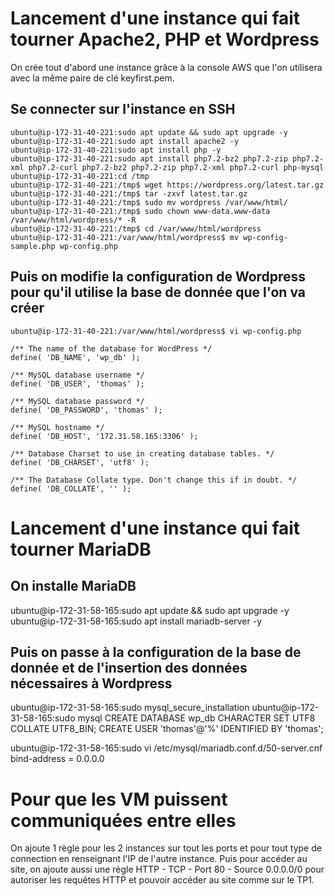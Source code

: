 # Lancement d'une instance qui fait tourner Apache2, PHP et Wordpress

On crée tout d'abord une instance grâce à la console AWS que l'on utilisera avec la même paire de clé keyfirst.pem.

## Se connecter sur l'instance en SSH
~~~~
ubuntu@ip-172-31-40-221:sudo apt update && sudo apt upgrade -y
ubuntu@ip-172-31-40-221:sudo apt install apache2 -y
ubuntu@ip-172-31-40-221:sudo apt install php -y
ubuntu@ip-172-31-40-221:sudo apt install php7.2-bz2 php7.2-zip php7.2-xml php7.2-curl php7.2-bz2 php7.2-zip php7.2-xml php7.2-curl php-mysql
ubuntu@ip-172-31-40-221:cd /tmp
ubuntu@ip-172-31-40-221:/tmp$ wget https://wordpress.org/latest.tar.gz
ubuntu@ip-172-31-40-221:/tmp$ tar -zxvf latest.tar.gz
ubuntu@ip-172-31-40-221:/tmp$ sudo mv wordpress /var/www/html/
ubuntu@ip-172-31-40-221:/tmp$ sudo chown www-data.www-data /var/www/html/wordpress/* -R
ubuntu@ip-172-31-40-221:/tmp$ cd /var/www/html/wordpress
ubuntu@ip-172-31-40-221:/var/www/html/wordpress$ mv wp-config-sample.php wp-config.php
~~~~

## Puis on modifie la configuration de Wordpress pour qu'il utilise la base de donnée que l'on va créer
~~~~
ubuntu@ip-172-31-40-221:/var/www/html/wordpress$ vi wp-config.php

/** The name of the database for WordPress */
define( 'DB_NAME', 'wp_db' );

/** MySQL database username */
define( 'DB_USER', 'thomas' );

/** MySQL database password */
define( 'DB_PASSWORD', 'thomas' );

/** MySQL hostname */
define( 'DB_HOST', '172.31.58.165:3306' );

/** Database Charset to use in creating database tables. */
define( 'DB_CHARSET', 'utf8' );

/** The Database Collate type. Don't change this if in doubt. */
define( 'DB_COLLATE', '' );
~~~~

# Lancement d'une instance qui fait tourner MariaDB

## On installe MariaDB
ubuntu@ip-172-31-58-165:sudo apt update && sudo apt upgrade -y
ubuntu@ip-172-31-58-165:sudo apt install mariadb-server -y

## Puis on passe à la configuration de la base de donnée et de l'insertion des données nécessaires à Wordpress
ubuntu@ip-172-31-58-165:sudo mysql_secure_installation
ubuntu@ip-172-31-58-165:sudo mysql
CREATE DATABASE wp_db CHARACTER SET UTF8 COLLATE UTF8_BIN;
CREATE USER 'thomas'@'%' IDENTIFIED BY 'thomas';

ubuntu@ip-172-31-58-165:sudo vi /etc/mysql/mariadb.conf.d/50-server.cnf 
bind-address                              = 0.0.0.0

# Pour que les VM puissent communiquées entre elles

On ajoute 1 règle pour les 2 instances sur tout les ports et pour tout type de connection en renseignant l'IP de l'autre instance.
Puis pour accéder au site, on ajoute aussi une règle HTTP - TCP - Port 80 - Source 0.0.0.0/0 pour autoriser les requêtes HTTP et pouvoir accéder au site comme sur le TP1.